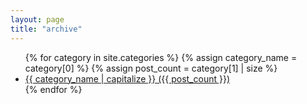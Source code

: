 ```yaml
---
layout: page
title: "archive"
---
```


<ul>
  {% for category in site.categories %}
    {% assign category_name = category[0] %}
    {% assign post_count = category[1] | size %}
    <li>
      <a href="{{ site.baseurl }}/category/{{ category_name | slugify }}/">
        {{ category_name | capitalize }} ({{ post_count }})
      </a>
    </li>
  {% endfor %}
</ul>
